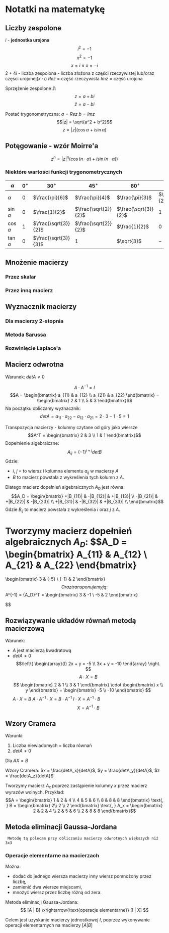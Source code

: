 # Notatki na matematykę


## Liczby zespolone
$i$ - **jednostka urojona**
$$ i^2 = -1$$
$$ x^2 = -1$$
$$ x = i \lor x = -i$$
$2 + 4i$ - liczba zespolona - liczba złożona z części rzeczywistej lub/oraz części urojonej($x\cdot i$)
$Rez$ = część rzeczywista
$Imz$ = część urojona

Sprzężenie zespolone $\bar{z}$:
$$z = a + bi$$
$$ \bar{z} = a - bi$$

Postać trygonometryczna:
$a = Rez$
$b = Imz$
$$|z| = \sqrt{a^2 + b^2}$$
$$z = |z|(\cos{\alpha} + i\sin{\alpha})$$
## Potęgowanie - wzór Moirre'a

$$z^n = |z|^n(\cos{(n \cdot \alpha)} + i\sin({n \cdot \alpha}))$$

### Niektóre wartości funkcji trygonometrycznych
| $\alpha$ | $0^{\circ}$ | $30^{\circ}$ | $45^{\circ}$ | $60^{\circ}$ | $90^{\circ}$ | 
|---|---|------|------|------|--------|
| $\alpha$ | $0$ | $\frac{\pi}{6}$ | $\frac{\pi}{4}$ | $\frac{\pi}{3}$| $\frac{\pi}{2}$|
|$\sin{a}$ |$0$ | $\frac{1}{2}$ | $\frac{\sqrt{2}}{2}$ | $\frac{\sqrt{3}}{2}$ | $1$ |
|$\cos{a}$ |$1$ | $\frac{\sqrt{3}}{2}$ | $\frac{\sqrt{2}}{2}$ | $\frac{1}{2}$ | 0 |
|$\tan{a}$ |$0$ | $\frac{\sqrt{3}}{3}$ | $1$ | $\sqrt{3}$ | $-$|



## Mnożenie macierzy
### Przez skalar
### Przez inną macierz
## Wyznacznik macierzy
### Dla macierzy 2-stopnia
### Metoda Sarussa
### Rozwinięcie Laplace'a


## Macierz odwrotna
Warunek: $detA \neq 0$

$$ A \cdot A^{-1} = I$$ 
$$A = \begin{bmatrix} a_{11} & a_{12} \\ a_{21} & a_{22} \end{bmatrix} = \begin{bmatrix} 2 & 1 \\ 5 & 3 \end{bmatrix}$$
Na początku obliczamy wyznacznik:
$$
detA = a_{11} \cdot a_{22} - a_{12} \cdot a_{21} =  2 \cdot 3 - 1 \cdot 5 = 1
$$


Transpozycja macierzy - kolumny czytane od góry jako wiersze
$$A^T = \begin{bmatrix} 2 & 3 \\ 1 & 1 \end{bmatrix}$$
Dopełnienie algebraiczne:
$$A_{ij} = (-1)^{i+j} detB$$
Gdzie:
- $i$, $j$ = to wiersz i kolumna elementu $a_{ij}$ w macierzy $A$
- $B$ to macierz powstała z wykreślenia tych kolumn z $A$.

Dlatego macierz dopełnień algebraicznych $A_D$ jest równa:
$$A_D = \begin{bmatrix}
+|B_{11}| & -|B_{12}| & +|B_{13}| \\
-|B_{21}| & +|B_{22}| & -|B_{23}| \\
+|B_{31}| & -|B_{32}| & +|B_{33}| \\
\end{bmatrix}$$
Gdzie $B_{ij}$ to macierz powstała z wykreślenia $i$ oraz $j$ z $A$.

Tworzymy macierz dopełnień algebraicznych $A_D$:
$$A_D = \begin{bmatrix}
A_{11} &  A_{12} \\
A_{21} &  A_{22} 
\end{bmatrix}
= 
\begin{bmatrix}
3 & {-5} \\
{-1} & 2
\end{bmatrix}
$$
Oraz transponujemy ją:
$$
A^{-1} = {A_D}^T = 
\begin{bmatrix}
3 & -1 \\
-5 & 2
\end{bmatrix}

$$


## Rozwiązywanie układów równań metodą macierzową

Warunek:
- $A$ jest macierzą kwadratową
- $detA \neq 0$
 $$\left\{
\begin{array}{l}
2x + y = -5 \\
3x + y = -10
\end{array}
\right.
$$
$$A \cdot X = B$$
$$
\begin{bmatrix}
2 & 1 \\
3 & 1
\end{bmatrix}
\cdot
\begin{bmatrix}
x \\
y
\end{bmatrix}
=
\begin{bmatrix}
-5 \\
-10
\end{bmatrix}
$$
$A \cdot X = B$
$A \cdot A^{-1} \cdot X = B \cdot A^{-1}$
$I \cdot X = A^{-1} \cdot B$
$$X = A^{-1} \cdot B$$



## Wzory Cramera
Warunki:
1. Liczba niewiadomych = liczba równań
2. $det A \neq 0$

Dla $AX = B$

Wzory Cramera:
$x = \frac{detA_x}{detA}$, $y = \frac{detA_y}{detA}$, $z = \frac{detA_z}{detA}$

Tworzymy macierz $A_x$  poprzez zastąpienie kolumny $x$ przez macierz wyrazów wolnych.
Przykład:
$$A = 
\begin{bmatrix}
1 & 2 & 4 \\
4 & 5 & 6 \\
8 & 8 & 8
\end{bmatrix}
\text{, }
B = \begin{bmatrix}
2\\
2 \\
2
\end{bmatrix}
\text{, }
A_x = \begin{bmatrix}
2 & 2 & 4 \\
2 & 5 & 6 \\
2 & 8 & 8
\end{bmatrix}$$

## Metoda eliminacji Gaussa-Jordana

	 Metodę tą polecam przy obliczaniu macierzy odwrotnych większych niż 3x3

### Operacje elementarne na macierzach
Można:
- dodać do jednego wiersza macierzy inny wiersz pomnożony przez liczbę,
- zamienić dwa wiersze miejscami,
- mnożyć wiersz przez liczbę różną od zera.

Metoda eliminacji Gaussa-Jordana:
$$ [A | B] \xrightarrow{\text{operacje elementarne}} [I | X]  $$

Celem jest uzyskanie macierzy jednostkowej $I$, poprzez wykonywanie operacji elementarnych na macierzy $[A | B]$
